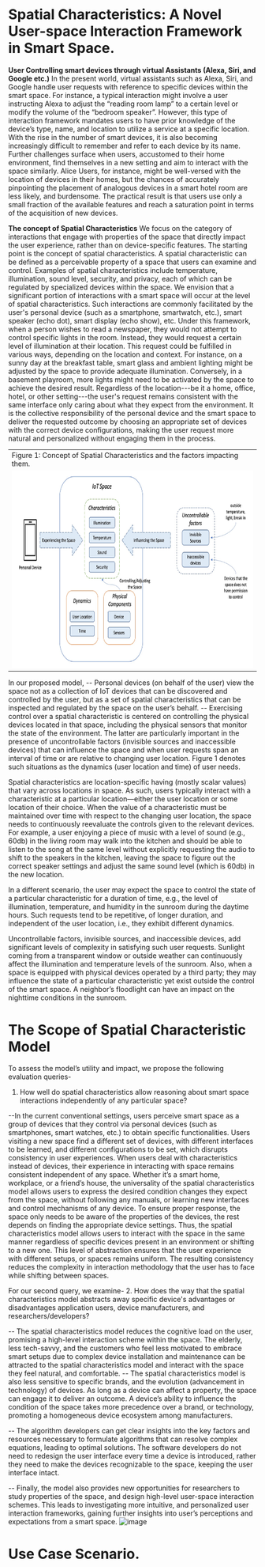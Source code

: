 # Spatial Characteristics: A Novel User-space Interaction Framework in Smart Space.

**User Controlling smart devices through virtual Assistants (Alexa, Siri, and Google etc.)**
In the present world, virtual assistants such as Alexa, Siri, and Google handle user requests with reference to specific devices within the smart space. For instance, a typical interaction might involve a user instructing Alexa to adjust the “reading room lamp” to a certain level or modify the volume of the “bedroom speaker”. However, this type of interaction framework mandates users to have prior knowledge of the device’s type, name, and location to utilize a service at a specific location. With the rise in the number of smart devices, it is also becoming increasingly difficult to remember and refer to each device by its name. Further challenges surface when users, accustomed to their home environment, find themselves in a new setting and aim to interact with the space similarly. Alice Users, for instance, might be well-versed with the location of devices in their homes, but the chances of accurately pinpointing the placement of analogous devices in a smart hotel room are less likely, and burdensome. The practical result is that users use only a small fraction of the available features and reach a saturation point in terms of the acquisition of new devices.

**The concept of Spatial Characteristics**
We focus on the category of interactions that engage with properties of the space that directly impact the user experience, rather than on device-specific features. The starting point is the concept of spatial characteristics. A spatial characteristic can be defined as a perceivable property of a space that users can examine and control. Examples of spatial characteristics include temperature, illumination, sound level, security, and privacy, each of which can be regulated by specialized devices within the space. We envision that a significant portion of interactions with a smart space will occur at the level of spatial characteristics. Such interactions are commonly facilitated by the user's personal device (such as a smartphone, smartwatch, etc.), smart speaker (echo dot), smart display (echo show), etc. Under this framework, when a person wishes to read a newspaper, they would not attempt to control specific lights in the room. Instead, they would request a certain level of illumination at their location. This request could be fulfilled in various ways, depending on the location and context. For instance, on a sunny day at the breakfast table, smart glass and ambient lighting might be adjusted by the space to provide adequate illumination. Conversely, in a basement playroom, more lights might need to be activated by the space to achieve the desired result. Regardless of the location---be it a home, office, hotel, or other setting---the user's request remains consistent with the same interface only caring about what they expect from the environment. It is the collective responsibility of the personal device and the smart space to deliver the requested outcome by choosing an appropriate set of devices with the correct device configurations, making the user request more natural and personalized without engaging them in the process.

<table>
  <tr>
    <td>Figure 1: Concept of Spatial Characteristics and the factors impacting them.</td>
  </tr>
  <tr>
    <td><img src="https://github.com/HamimAdal/Spatial-Characteristics/blob/main/Figures/conceptual%20diagram.jpg" width=800 height=400></td>
  </tr>
</table>


In our proposed model, 
-- Personal devices (on behalf of the user) view the space not as a collection of IoT devices that can be discovered and controlled by the user, but as a set of spatial characteristics that can be inspected and regulated by the space on the user’s behalf. 
-- Exercising control over a spatial characteristic is centered on controlling the physical devices located in that space, including the physical sensors that monitor the state of the environment.  The latter are particularly important in the presence of uncontrollable factors (invisible sources and inaccessible devices) that can influence the space and when user requests span an interval of time or are relative to changing user location.  Figure 1 denotes such situations as the dynamics (user location and time) of user needs.

Spatial characteristics are location-specific having (mostly scalar values) that vary across locations in space. As such, users typically interact with a characteristic at a particular location—either the user location or some location of their choice. When the value of a characteristic must be maintained over time with respect to the changing user location, the space needs to continuously reevaluate the controls given to the relevant devices. For example, a user enjoying a piece of music with a level of sound (e.g., 60db) in the living room may walk into the kitchen and should be able to listen to the song at the same level without explicitly requesting the audio to shift to the speakers in the kitchen, leaving the space to figure out the correct speaker settings and adjust the same sound level (which is 60db) in the new location. 

In a different scenario, the user may expect the space to control the state of a particular characteristic for a duration of time, e.g., the level of illumination, temperature, and humidity in the sunroom during the daytime hours.  Such requests tend to be repetitive, of longer duration, and independent of the user location, i.e., they exhibit different dynamics.


Uncontrollable factors, invisible sources, and inaccessible devices, add significant levels of complexity in satisfying such user requests. Sunlight coming from a transparent window or outside weather can continuously affect the illumination and temperature levels of the sunroom. Also, when a space is equipped with physical devices operated by a third party; they may influence the state of a particular characteristic yet exist outside the control of the smart space. A neighbor’s floodlight can have an impact on the nighttime conditions in the sunroom.

# The Scope of Spatial Characteristic Model

To assess the model’s utility and impact, we propose the following evaluation queries-
1. How well do spatial characteristics allow reasoning about smart space interactions independently of any particular space? 

--In the current conventional settings, users perceive smart space as a group of devices that they control via personal devices (such as smartphones, smart watches, etc.) to obtain specific functionalities. Users visiting a new space find a different set of devices, with different interfaces to be learned, and different configurations to be set, which disrupts consistency in user experiences. When users deal with characteristics instead of devices, their experience in interacting with space remains consistent independent of any space. Whether it’s a smart home, workplace, or a friend’s house, the universality of the spatial characteristics model allows users to express the desired condition changes they expect from the space, without following any manuals, or learning new interfaces and control mechanisms of any device. To ensure proper response, the space only needs to be aware of the properties of the devices, the rest depends on finding the appropriate device settings. Thus, the spatial characteristics model allows users to interact with the space in the same manner regardless of specific devices present in an environment or shifting to a new one. This level of abstraction ensures that the user experience with different setups, or spaces remains uniform. The resulting consistency reduces the complexity in interaction methodology that the user has to face while shifting between spaces.  

For our second query, we examine- 
2. How does the way that the spatial characteristics model abstracts away specific device's advantages or disadvantages application users, device manufacturers, and researchers/developers?

-- The spatial characteristics model reduces the cognitive load on the user, promising a high-level interaction scheme within the space. The elderly, less tech-savvy, and the customers who feel less motivated to embrace smart setups due to complex device installation and maintenance can be attracted to the spatial characteristics model and interact with the space they feel natural, and comfortable. 
-- The spatial characteristics model is also less sensitive to specific brands, and the evolution (advancement in technology) of devices. As long as a device can affect a property, the space can engage it to deliver an outcome. A device’s ability to influence the condition of the space takes more precedence over a brand, or technology, promoting a homogeneous device ecosystem among manufacturers. 

-- The algorithm developers can get clear insights into the key factors and resources necessary to formulate algorithms that can resolve complex equations, leading to optimal solutions. The software developers do not need to redesign the user interface every time a device is introduced, rather they need to make the devices recognizable to the space, keeping the user interface intact. 

-- Finally, the model also provides new opportunities for researchers to study properties of the space, and design high-level user-space interaction schemes. This leads to investigating more intuitive, and personalized user interaction frameworks, gaining further insights into user’s perceptions and expectations from a smart space.
![image](https://github.com/HamimAdal/Spatial-Characteristics/assets/32908045/7b42aa76-85e5-448e-b38a-ed966c26aaeb)

# Use Case Scenario.

